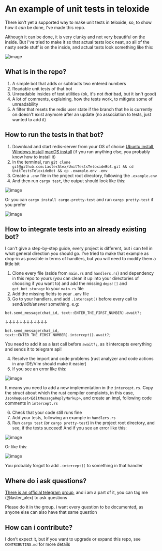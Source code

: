 # An example of unit tests in teloxide

There isn't yet a supported way to make unit tests in teloxide, so, to show how it _can_ be done, I've made this repo.

Although it can be done, it is very clunky and not very beautiful on the inside. But I've tried to make it so that actual tests look neat, so all of the nasty serde stuff is on the inside, and actual tests look something like this:

![image](https://github.com/LasterAlex/UnitTestsTeloxideBot/assets/75775321/9e43c8b7-40ac-4968-9757-a155cb810744)


## What is in the repo?

1) A simple bot that adds or subtracts two entered numbers
2) Readable unit tests of that bot
3) Unreadable insides of test utilities (ok, it's not _that_ bad, but it isn't good)
4) A lot of comments, explaining, how the tests work, to mitigate some of unreadability
5) A filter that resets the redis user state if the branch that he is currently on doesn't exist anymore after an update (no association to tests, just wanted to add it)


## How to run the tests in that bot?

1) Download and start redis-server from your OS of choice [Ubuntu install](https://www.digitalocean.com/community/tutorials/how-to-install-and-secure-redis-on-ubuntu-20-04), [Windows install](https://redis.io/blog/install-redis-windows-11/) [macOS install](https://redis.io/docs/latest/operate/oss_and_stack/install/install-redis/install-redis-on-mac-os/) (if you run anything else, you probably know how to install it)
2) In the terminal, run `git clone git@github.com:LasterAlex/UnitTestsTeloxideBot.git && cd UnitTestsTeloxideBot && cp .example.env .env`
3) Create a `.env` file in the project root directory, following the `.example.env`
4) And then run `cargo test`, the output should look like this:

![image](https://github.com/LasterAlex/UnitTestsTeloxideBot/assets/75775321/d49517d7-4a82-40ae-8a61-7dcfb5d73bba)

Or you can `cargo install cargo-pretty-test` and run `cargo pretty-test` if you prefer

![image](https://github.com/LasterAlex/UnitTestsTeloxideBot/assets/75775321/899f4218-e274-4238-93f8-1829ab0a7870)


## How to integrate tests into an already existing bot?

I can't give a step-by-step guide, every project is different, but i can tell in what general direction you should go.
I've tried to make that example as drop-in as possible in terms of handlers, but you will need to modify them a little bit

1) Clone every file (aside from `main.rs` and `handlers.rs`) and dependency in this repo to yours (you can clean it up into your directories of choosing if you want to) and add the missing `deps![]` and `get_bot_storage` to your `main.rs` file
2) Add the missing fields to your `.env` file
3) Go to your handlers, and add `.intercept()` before every call to send/edit/answer something. e.g:

`bot.send_message(chat_id, text::ENTER_THE_FIRST_NUMBER).await?;`

↓↓↓↓↓↓↓↓↓↓↓↓

`bot.send_message(chat_id, text::ENTER_THE_FIRST_NUMBER).intercept().await?;`

You need to add it as a last call before `await?;`, as it intercepts everything and sends it to telegram api!

4) Resolve the import and code problems (rust analyzer and code actions in any IDE/Vim should make it easier)
5) If you see an error like this:

![image](https://github.com/LasterAlex/UnitTestsTeloxideBot/assets/75775321/79ecee1c-1c45-45eb-a178-2b83d84d3913)

It means you need to add a new implementation in the `intercept.rs`. Copy the struct about which the rust compiler complaints, in this case, `JsonRequest<EditMessageReplyMarkup>`, and create an impl, following code comments in `intercept.rs`

6) Check that your code still runs fine
7) Add your tests, following an example in `handlers.rs`
8) Run `cargo test` (or `cargo pretty-test`) in the project root directory, and see, if the tests succeed! And if you see an error like this:

![image](https://github.com/LasterAlex/UnitTestsTeloxideBot/assets/75775321/a54eec8a-5d64-48f8-aa14-b4b7406f5bcf)

Or like this:

![image](https://github.com/LasterAlex/UnitTestsTeloxideBot/assets/75775321/733136f6-75e0-4a1e-8de3-72c558bbf4f3)

You probably forgot to add `.intercept()` to something in that handler


## Where do i ask questions?

[There is an official telegram group](https://t.me/teloxide), and i am a part of it, you can tag me (@laster_alex) to ask questions

Please do it in the group, i want every question to be documented, as anyone else can also have that same question


## How can i contribute?

I don't expect it, but if you want to upgrade or expand this repo, see `CONTRIBUTING.md` for more details
